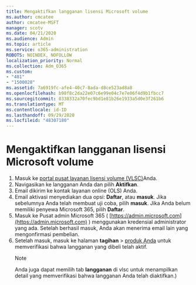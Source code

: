 ```yaml
---
title: Mengaktifkan langganan lisensi Microsoft volume
ms.author: cmcatee
author: cmcatee-MSFT
manager: scotv
ms.date: 04/21/2020
ms.audience: Admin
ms.topic: article
ms.service: o365-administration
ROBOTS: NOINDEX, NOFOLLOW
localization_priority: Normal
ms.collection: Adm_O365
ms.custom:
- "481"
- "1500028"
ms.assetid: 7a6919fc-afe4-40c7-8ada-d8ce523ad8a8
ms.openlocfilehash: b98f8c2da22e07c6e99e04c7e7e06f4d9b1fbcc7
ms.sourcegitcommit: 0338332a70fec9bd1e81b26e1933a5d0e3f261b6
ms.translationtype: MT
ms.contentlocale: id-ID
ms.lasthandoff: 09/29/2020
ms.locfileid: "48307180"
---
```

# <a name="activating-a-microsoft-volume-license-subscription"></a>Mengaktifkan langganan lisensi Microsoft volume

1. Masuk ke [portal pusat layanan lisensi volume (VLSC)](https://go.microsoft.com/fwlink/p/?LinkId=329762)Anda.
2. Navigasikan ke langganan Anda dan pilih **Aktifkan**.
3. Email dikirim ke kontak layanan online (OLS) Anda.
4. Email aktivasi menyediakan dua opsi: **Daftar**, atau **masuk**. Jika sebelumnya Anda telah membuat uji coba, pilih **masuk**. Jika Anda belum memiliki penyewa Microsoft 365, pilih **Daftar**.
5. Masuk ke Pusat admin Microsoft 365 ( [https://admin.microsoft.com](https://admin.microsoft.com) ) menggunakan kredensial administrator yang ada. Setelah berhasil masuk, Anda akan menerima email lain yang mengonfirmasi pembelian.
6. Setelah masuk, masuk ke halaman **tagihan** \> [produk Anda](https://go.microsoft.com/fwlink/p/?linkid=842054) untuk memverifikasi bahwa langganan yang dibeli telah aktif. 
    > [!NOTE]
    > Anda juga dapat memilih tab **langganan** di vlsc untuk menampilkan detail yang memverifikasi bahwa langganan Anda telah diaktifkan.)
